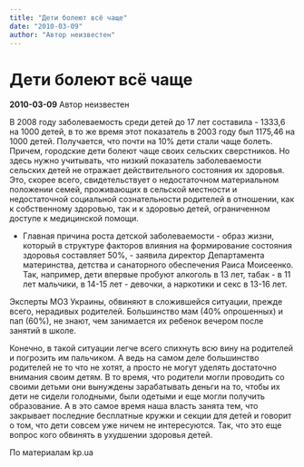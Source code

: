 ```yaml
---
title: "Дети болеют всё чаще"
date: "2010-03-09"
author: "Автор неизвестен"
---
```


# Дети болеют всё чаще

**2010-03-09** Автор неизвестен

В 2008 году заболеваемость среди детей до 17 лет составила - 1333,6 на 1000 детей, в то же время этот показатель в 2003 году был 1175,46 на 1000 детей. Получается, что почти на 10% дети стали чаще болеть. Причем, городские дети болеют чаще своих сельских сверстников. Но здесь нужно учитывать, что низкий показатель заболеваемости сельских детей не отражает действительного состояния их здоровья. Это, скорее всего, свидетельствует о недостаточном материальном положении семей, проживающих в сельской местности и недостаточной социальной сознательности родителей в отношении, как к собственному здоровью, так и к здоровью детей, ограниченном доступе к медицинской помощи.

- Главная причина роста детской заболеваемости - образ жизни, который в структуре факторов влияния на формирование состояния здоровья составляет 50%, - заявила директор Департамента материнства, детства и санаторного обеспечения Раиса Моисеенко. Так, например, дети впервые пробуют алкоголь в 13 лет, табак - в 11 лет мальчики, в 14-15 лет - девочки, а наркотики и секс в 13-16 лет.

Эксперты МОЗ Украины, обвиняют в сложившейся ситуации, прежде всего, нерадивых родителей. Большинство мам (40% опрошенных) и пап (60%), не знают, чем занимается их ребенок вечером после занятий в школе.

Конечно, в такой ситуации легче всего спихнуть всю вину на родителей и погрозить им пальчиком. А ведь на самом деле большинство родителей не то что не хотят, а просто не могут уделять достаточно внимания своим детям. В то время, что родители могли проводить со своими детьми они вынуждены зарабатывать деньги на то, чтобы их дети не сидели голодными, были одетыми и еще могли получить образование. А в это самое время наша власть занята тем, что закрывает последние бесплатные кружки и секции для детей и говорит о том, что дети совсем уже ничем не интересуются. Так, что это еще вопрос кого обвинять в ухудшении здоровья детей.

По материалам kp.ua
